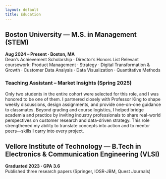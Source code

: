 ```yaml
---
layout: default
title: Education
---
```


<div class="card reveal">
<h2>Boston University — M.S. in Management (STEM)</h2>
<strong>Aug 2024 – Present · Boston, MA</strong><br>
Dean’s Achievement Scholarship · Director’s Honors List  
Relevant coursework: Product Management · Strategy · Digital Transformation & Growth · Customer Data Analysis · Data Visualization · Quantitative Methods
</div>

<div class="card reveal">
<h3>Teaching Assistant – Market Insights (Spring 2025)</h3>
Only two students in the entire cohort were selected for this role, and I was honored to be one of them.  
I partnered closely with Professor King to shape weekly discussions, design assignments, and provide one-on-one guidance to classmates.  
Beyond grading and course logistics, I helped bridge academia and practice by inviting industry professionals to share real-world perspectives on customer research and data-driven strategy.  
This role strengthened my ability to translate concepts into action and to mentor peers—skills I carry into every project.
</div>

<div class="card reveal">
<h2>Vellore Institute of Technology — B.Tech in Electronics & Communication Engineering (VLSI)</h2>
<strong>Graduated 2023 · GPA 3.6</strong><br>
Published three research papers (Springer, IOSR-JBM, Quest Journals)
</div>
